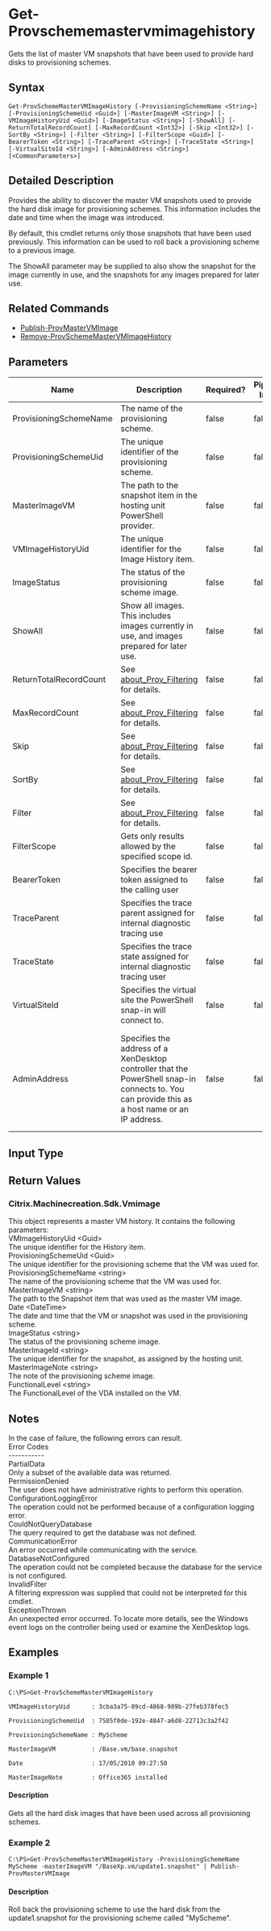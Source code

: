 ﻿
# Get-Provschememastervmimagehistory
Gets the list of master VM snapshots that have been used to provide hard disks to provisioning schemes.
## Syntax

```
Get-ProvSchemeMasterVMImageHistory [-ProvisioningSchemeName <String>] [-ProvisioningSchemeUid <Guid>] [-MasterImageVM <String>] [-VMImageHistoryUid <Guid>] [-ImageStatus <String>] [-ShowAll] [-ReturnTotalRecordCount] [-MaxRecordCount <Int32>] [-Skip <Int32>] [-SortBy <String>] [-Filter <String>] [-FilterScope <Guid>] [-BearerToken <String>] [-TraceParent <String>] [-TraceState <String>] [-VirtualSiteId <String>] [-AdminAddress <String>] [<CommonParameters>]
```

## Detailed Description
Provides the ability to discover the master VM snapshots used to provide the hard disk image for provisioning schemes.  This information includes the date and time when the image was introduced.

By default, this cmdlet returns only those snapshots that have been used previously.  This information can be used to roll back a provisioning scheme to a previous image.

The ShowAll parameter may be supplied to also show the snapshot for the image currently in use, and the snapshots for any images prepared for later use.


## Related Commands

* [Publish-ProvMasterVMImage](../Publish-ProvMasterVMImage/)
* [Remove-ProvSchemeMasterVMImageHistory](../Remove-ProvSchemeMasterVMImageHistory/)
## Parameters
| Name   | Description | Required? | Pipeline Input | Default Value |
| --- | --- | --- | --- | --- |
| ProvisioningSchemeName | The name of the provisioning scheme. | false | false |  |
| ProvisioningSchemeUid | The unique identifier of the provisioning scheme. | false | false |  |
| MasterImageVM | The path to the snapshot item in the hosting unit PowerShell provider. | false | false |  |
| VMImageHistoryUid | The unique identifier for the Image History item. | false | false |  |
| ImageStatus | The status of the provisioning scheme image. | false | false |  |
| ShowAll | Show all images. This includes images currently in use, and images prepared for later use. | false | false | false |
| ReturnTotalRecordCount | See [about\_Prov\_Filtering](../about_Prov_Filtering/) for details. | false | false | false |
| MaxRecordCount | See [about\_Prov\_Filtering](../about_Prov_Filtering/) for details. | false | false | false |
| Skip | See [about\_Prov\_Filtering](../about_Prov_Filtering/) for details. | false | false | 0 |
| SortBy | See [about\_Prov\_Filtering](../about_Prov_Filtering/) for details. | false | false |  |
| Filter | See [about\_Prov\_Filtering](../about_Prov_Filtering/) for details. | false | false |  |
| FilterScope | Gets only results allowed by the specified scope id. | false | false |  |
| BearerToken | Specifies the bearer token assigned to the calling user | false | false |  |
| TraceParent | Specifies the trace parent assigned for internal diagnostic tracing use | false | false |  |
| TraceState | Specifies the trace state assigned for internal diagnostic tracing user | false | false |  |
| VirtualSiteId | Specifies the virtual site the PowerShell snap-in will connect to. | false | false |  |
| AdminAddress | Specifies the address of a XenDesktop controller that the PowerShell snap-in connects to.  You can provide this as a host name or an IP address. | false | false | LocalHost. When a value is provided by any cmdlet, this value becomes the default. |

## Input Type

### 

## Return Values

### Citrix.Machinecreation.Sdk.Vmimage
This object represents a master VM history. It contains the following parameters:  
    VMImageHistoryUid &lt;Guid&gt;  
        The unique identifier for the History item.  
    ProvisioningSchemeUid &lt;Guid&gt;  
        The unique identifier for the provisioning scheme that the VM was used for.  
    ProvisioningSchemeName &lt;string&gt;  
        The name of the provisioning scheme that the VM was used for.  
    MasterImageVM &lt;string&gt;  
        The path to the Snapshot item that was used as the master VM image.  
    Date &lt;DateTime&gt;  
        The date and time that the VM or snapshot was used in the provisioning scheme.  
    ImageStatus &lt;string&gt;  
        The status of the provisioning scheme image.  
    MasterImageId &lt;string&gt;  
        The unique identifier for the snapshot, as assigned by the hosting unit.  
    MasterImageNote &lt;string&gt;  
        The note of the provisioning scheme image.  
    FunctionalLevel &lt;string&gt;  
        The FunctionalLevel of the VDA installed on the VM.
## Notes
In the case of failure, the following errors can result.  
    Error Codes  
    -----------  
    PartialData  
    Only a subset of the available data was returned.  
    PermissionDenied  
    The user does not have administrative rights to perform this operation.  
    ConfigurationLoggingError  
    The operation could not be performed because of a configuration logging error.  
    CouldNotQueryDatabase  
    The query required to get the database was not defined.  
    CommunicationError  
    An error occurred while communicating with the service.  
    DatabaseNotConfigured  
    The operation could not be completed because the database for the service is not configured.  
    InvalidFilter  
    A filtering expression was supplied that could not be interpreted for this cmdlet.  
    ExceptionThrown  
    An unexpected error occurred.  To locate more details, see the Windows event logs on the controller being used or examine the XenDesktop logs.
## Examples

### Example 1

```
C:\PS>Get-ProvSchemeMasterVMImageHistory  
  
VMImageHistoryUid      : 3cba3a75-89cd-4868-989b-27feb378fec5  
  
ProvisioningSchemeUid  : 7585f0de-192e-4847-a6d8-22713c3a2f42  
  
ProvisioningSchemeName : MyScheme  
  
MasterImageVM          : /Base.vm/base.snapshot  
  
Date                   : 17/05/2010 09:27:50  
  
MasterImageNote        : Office365 installed
```

#### Description
Gets all the hard disk images that have been used across all provisioning schemes.
### Example 2

```
C:\PS>Get-ProvSchemeMasterVMImageHistory -ProvisioningSchemeName MyScheme -masterImageVM "/BaseXp.vm/update1.snapshot" | Publish-ProvMasterVMImage
```

#### Description
Roll back the provisioning scheme to use the hard disk from the update1.snapshot for the provisioning scheme called "MyScheme".
